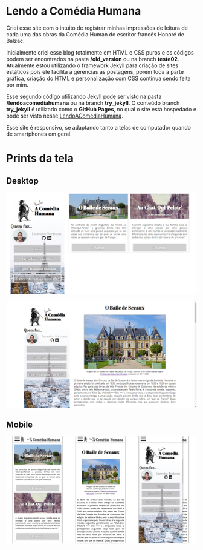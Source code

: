 # Lendo a Comédia Humana

Criei esse site com o intuito de registrar minhas impressões de leitura de cada uma das obras da Comédia Human do escritor francês Honoré de Balzac. 

Inicialmente criei esse blog totalmente em HTML e CSS puros e os códigos podem ser encontrados na pasta **/old_version** ou na branch **teste02**. Atualmente estou utilizando o framework Jekyll para criação de sites estáticos pois ele facilita a gerencias as postagens, porém toda a parte gráfica, criação do HTML e personalização com CSS continua sendo feita por mim. 

Esse segundo código utilizando Jekyll pode ser visto na pasta **/lendoacomediahumana** ou na branch **try_jekyll**. O conteúdo branch **try_jekyll** é utilizado como o **GitHub Pages**, no qual o site está hospedado e pode ser visto nesse [LendoAComediaHumana](https://leandrobarbosabento.github.io/LendoAComediaHumana/).

Esse site é responsivo, se adaptando tanto a telas de computador quando de smartphones em geral. 

# Prints da tela

## Desktop

![Visualização da página inicial do site em um desktop](/readmeImages/desktop_home.png)

![Visualização de uma postagem do site em um desktop](/readmeImages/desktop_post.png)

## Mobile

![Visualização do site em um aparelho smartphone](/readmeImages/iphoneX.png)



